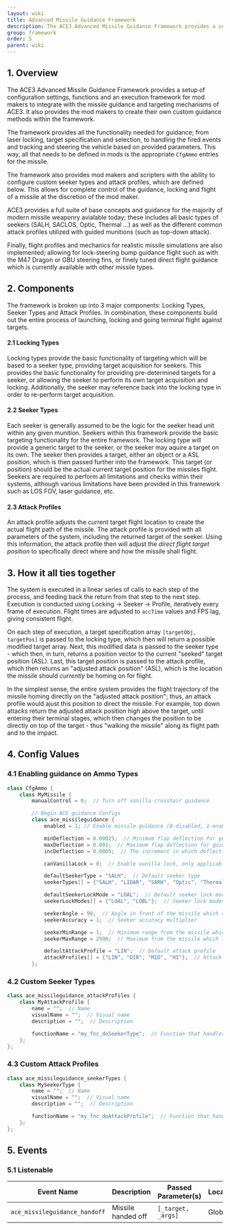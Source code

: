 ```yaml
---
layout: wiki
title: Advanced Missile Guidance Framework
description: The ACE3 Advanced Missile Guidance Framework provides a setup of configuration settings, functions and a execution framework for mod makers to integrate with the missile guidance and targeting mechanisms of ACE3.
group: framework
order: 5
parent: wiki
---
```


## 1. Overview

The ACE3 Advanced Missile Guidance Framework provides a setup of configuration settings, functions and an execution framework for mod makers to integrate with the missile guidance and targeting mechanisms of ACE3. It also provides the mod makers to create their own custom guidance methods within the framework.

The framework provides all the functionality needed for guidance; from laser locking, target specification and selection, to handling the fired events and tracking and steering the vehicle based on provided parameters. This way, all that needs to be defined in mods is the appropriate `CfgAmmo` entries for the missile.

The framework also provides mod makers and scripters with the ability to configure custom seeker types and attack profiles, which are defined below. This allows for complete control of the guidance, locking and flight of a missile at the discretion of the mod maker.

ACE3 provides a full suite of base concepts and guidance for the majority of modern missile weaponry avialable today; these includes all basic types of seekers (SALH, SACLOS, Optic, Thermal ...) as well as the different common attack profiles utilized with guided munitions (such as top-down attack).

Finally, flight profiles and mechanics for realistic missile simulations are also implemented; allowing for lock-steering bump guidance flight such as with the M47 Dragon or GBU steering fins, or finely tuned direct flight guidance which is currently available with other missile types.


## 2. Components

The framework is broken up into 3 major components: Locking Types, Seeker Types and Attack Profiles. In combination, these components build out the entire process of launching, locking and going terminal flight against targets.

#### 2.1 Locking Types
Locking types provide the basic functionality of targeting which will be based to a seeker type, providing target acquisition for seekers. This provides the basic functionality for providing pre-determined targets for a seeker, or allowing the seeker to perform its own target acquisition and locking. Additionally, the seeker may reference back into the locking type in order to re-perform target acquisition.

#### 2.2 Seeker Types
Each seeker is generally assumed to be the logic for the seeker head unit within any given munition. Seekers within this framework provide the basic targeting functionality for the entire framework. The locking type will provide a generic target to the seeker, or the seeker may aquire a target on its own. The seeker then provides a target, either an object or a ASL position, which is then passed further into the framework. This target (or position) should be the actual current target position for the missiles flight. Seekers are required to perform all limitations and checks within their systems, although various limitations have been provided in this framework such as LOS FOV, laser guidance, etc.

#### 2.3 Attack Profiles

An attack profile adjusts the current target flight location to create the actual flight path of the missile. The attack profile is provided with all parameters of the system, including the returned target of the seeker. Using this information, the attack profile then will adjust the *direct flight target position* to specifically direct where and how the missile shall flight.


## 3. How it all ties together

The system is executed in a linear series of calls to each step of the process, and feeding back the return from that step to the next step. Execution is conducted using Locking -> Seeker -> Profile, iteratively every frame of execution. Flight times are adjusted to `accTime` values and FPS lag, giving consistent flight.

On each step of execution, a target specification array `[targetObj, targetPos]` is passed to the locking type, which then will return a possible modified target array. Next, this modified data is passed to the seeker type - which then, in turn, returns a position vector to the current "seeked" target position (ASL). Last, this target position is passed to the attack profile, which then returns an "adjusted attack position" (ASL), which is the location the missile should *currently* be homing on for flight.

In the simplest sense, the entire system provides the flight trajectory of the missile homing directly on the "adjusted attack position"; thus, an attack profile would ajust this position to direct the missile.  For example, top down attacks return the adjusted attack position high above the target, until entering their terminal stages, which then changes the position to be directly on top of the target - thus "walking the missile" along its flight path and to the impact.


## 4. Config Values

### 4.1 Enabling guidance on Ammo Types

```c++
class CfgAmmo {
    class MyMissile {
        manualControl = 0;  // Turn off vanilla crosshair guidance

        // Begin ACE guidance Configs
        class ace_missileguidance {
            enabled = 1; // Enable missile guidance (0-disabled, 1-enabled)

            minDeflection = 0.00025;  // Minimum flap deflection for guidance
            maxDeflection = 0.001;  // Maximum flap deflection for guidance
            incDeflection = 0.0005;  // The increment in which deflection adjusts

            canVanillaLock = 0;  // Enable vanilla lock, only applicable to non-cadet modes, 'recruit' always uses vanilla locking (0-disabled, 1-enabled)

            defaultSeekerType = "SALH";  // Default seeker type
            seekerTypes[] = {"SALH", "LIDAR", "SARH", "Optic", "Thermal", "GPS", "SACLOS", "MCLOS"};  // Seeker types available

            defaultSeekerLockMode = "LOAL";  // Default seeker lock mode
            seekerLockModes[] = {"LOAL", "LOBL"};  // Seeker lock modes available

            seekerAngle = 90;  // Angle in front of the missile which can be searched
            seekerAccuracy = 1;  // Seeker accuracy multiplier

            seekerMinRange = 1;  // Minimum range from the missile which the seeker can visually search
            seekerMaxRange = 2500;  // Maximum from the missile which the seeker can visually search

            defaultAttackProfile = "LIN";  // Default attack profile
            attackProfiles[] = {"LIN", "DIR", "MID", "HI"};  // Attack profiles available
        };
```

### 4.2 Custom Seeker Types

```c++
class ace_missileguidance_attackProfiles {
    class MyAttackProfile {
        name = "";  // Name
        visualName = "";  // Visual name
        description = "";  // Description

        functionName = "my_fnc_doSeekerType";  // Function that handles the seeker type
    };
};
```

### 4.3 Custom Attack Profiles

```c++
class ace_missileguidance_seekerTypes {
    class MySeekerType {
        name = "";  // Name
        visualName = "";  // Visual name
        description = "";  // Description

        functionName = "my_fnc_doAttackProfile";  // Function that handles the attack profile
    };
};
```

## 5. Events

### 5.1 Listenable

Event Name | Description | Passed Parameter(s) | Locality
---------- | ----------- | ------------------- | --------
`ace_missileguidance_handoff` | Missile handed off | `[_target, _args]` | Global
